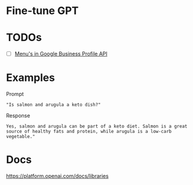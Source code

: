 # Fine-tune GPT

# TODOs

- [ ] [Menu's in Google Business Profile API](https://developers.google.com/my-business/reference/rest/v4/FoodMenus)

# Examples

Prompt

```
"Is salmon and arugula a keto dish?"
```

Response

```
Yes, salmon and arugula can be part of a keto diet. Salmon is a great source of healthy fats and protein, while arugula is a low-carb vegetable."
```

# Docs


https://platform.openai.com/docs/libraries
